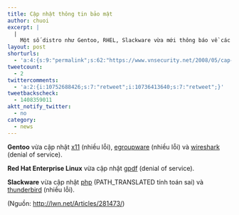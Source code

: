 ```yaml
---
title: Cập nhật thông tin bảo mật
author: chuoi
excerpt: |
  |
    Một số distro như Gentoo, RHEL, Slackware vừa mới thông báo về các bản "vá" lỗi bảo mật trong ngày hôm nay.
layout: post
shorturls:
  - 'a:4:{s:9:"permalink";s:62:"https://www.vnsecurity.net/2008/05/cap-nhat-thong-tin-bao-mat/";s:7:"tinyurl";s:26:"http://tinyurl.com/yeszfr4";s:4:"isgd";s:18:"http://is.gd/aOti0";s:5:"bitly";s:20:"http://bit.ly/8xy8uB";}'
tweetcount:
  - 2
twittercomments:
  - 'a:2:{i:10752688426;s:7:"retweet";i:10736413640;s:7:"retweet";}'
tweetbackscheck:
  - 1408359011
aktt_notify_twitter:
  - no
category:
  - news
---
```

**Gentoo** vừa cập nhật [x11][1] (nhiều lỗi), [egroupware][2] (nhiều lỗi) và [wireshark][3] (denial of service). 

**Red Hat Enterprise Linux** vừa cập nhật [gpdf][4] (denial of service). 

**Slackware** vừa cập nhật [php][5] (PATH_TRANSLATED tính toán sai) và [thunderbird][6] (nhiều lỗi).

(Nguồn: <http://lwn.net/Articles/281473/>)

 [1]: http://lwn.net/Articles/281465/
 [2]: http://lwn.net/Articles/281467/
 [3]: http://lwn.net/Articles/281468/
 [4]: http://lwn.net/Articles/281469/
 [5]: http://lwn.net/Articles/281470/
 [6]: http://lwn.net/Articles/281471/